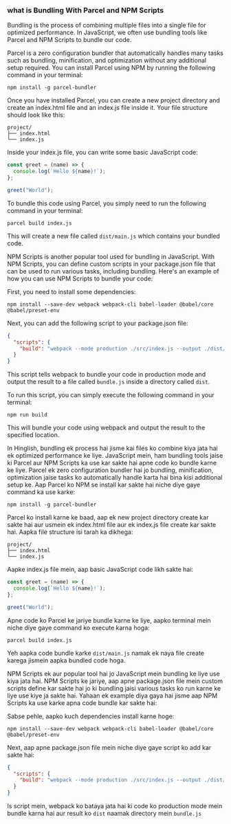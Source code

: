 ### what is Bundling With Parcel and NPM Scripts

Bundling is the process of combining multiple files into a single file for optimized performance. In JavaScript, we often use bundling tools like Parcel and NPM Scripts to bundle our code.

Parcel is a zero configuration bundler that automatically handles many tasks such as bundling, minification, and optimization without any additional setup required. You can install Parcel using NPM by running the following command in your terminal:

```
npm install -g parcel-bundler
```

Once you have installed Parcel, you can create a new project directory and create an index.html file and an index.js file inside it. Your file structure should look like this:

```
project/
├── index.html
└── index.js
```

Inside your index.js file, you can write some basic JavaScript code:

```javascript
const greet = (name) => {
  console.log(`Hello ${name}!`);
};

greet("World");
```

To bundle this code using Parcel, you simply need to run the following command in your terminal:

```
parcel build index.js
```

This will create a new file called `dist/main.js` which contains your bundled code.

NPM Scripts is another popular tool used for bundling in JavaScript. With NPM Scripts, you can define custom scripts in your package.json file that can be used to run various tasks, including bundling. Here's an example of how you can use NPM Scripts to bundle your code:

First, you need to install some dependencies:

```
npm install --save-dev webpack webpack-cli babel-loader @babel/core @babel/preset-env
```

Next, you can add the following script to your package.json file:

```json
{
  "scripts": {
    "build": "webpack --mode production ./src/index.js --output ./dist/bundle.js"
  }
}
```

This script tells webpack to bundle your code in production mode and output the result to a file called `bundle.js` inside a directory called `dist`.

To run this script, you can simply execute the following command in your terminal:

```
npm run build
```

This will bundle your code using webpack and output the result to the specified location.

In Hinglish, bundling ek process hai jisme kai files ko combine kiya jata hai ek optimized performance ke liye. JavaScript mein, ham bundling tools jaise ki Parcel aur NPM Scripts ka use kar sakte hai apne code ko bundle karne ke liye. Parcel ek zero configuration bundler hai jo bundling, minification, optimization jaise tasks ko automatically handle karta hai bina kisi additional setup ke. Aap Parcel ko NPM se install kar sakte hai niche diye gaye command ka use karke:

```
npm install -g parcel-bundler
```

Parcel ko install karne ke baad, aap ek new project directory create kar sakte hai aur usmein ek index.html file aur ek index.js file create kar sakte hai. Aapka file structure isi tarah ka dikhega:

```
project/
├── index.html
└── index.js
```

Aapke index.js file mein, aap basic JavaScript code likh sakte hai:

```javascript
const greet = (name) => {
  console.log(`Hello ${name}!`);
};

greet("World");
```

Apne code ko Parcel ke jariye bundle karne ke liye, aapko terminal mein niche diye gaye command ko execute karna hoga:

```
parcel build index.js
```

Yeh aapka code bundle karke `dist/main.js` namak ek naya file create karega jismein aapka bundled code hoga.

NPM Scripts ek aur popular tool hai jo JavaScript mein bundling ke liye use kiya jata hai. NPM Scripts ke jariye, aap apne package.json file mein custom scripts define kar sakte hai jo ki bundling jaisi various tasks ko run karne ke liye use kiye ja sakte hai. Yahaan ek example diya gaya hai jisme aap NPM Scripts ka use karke apna code bundle kar sakte hai:

Sabse pehle, aapko kuch dependencies install karne hoge:

```
npm install --save-dev webpack webpack-cli babel-loader @babel/core @babel/preset-env
```

Next, aap apne package.json file mein niche diye gaye script ko add kar sakte hai:

```json
{
  "scripts": {
    "build": "webpack --mode production ./src/index.js --output ./dist/bundle.js"
  }
}
```

Is script mein, webpack ko bataya jata hai ki code ko production mode mein bundle karna hai aur result ko `dist` naamak directory mein `bundle.js`
